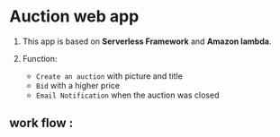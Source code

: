 # Auction web app
1. This app is based on **Serverless Framework** and **Amazon  lambda**.

2. Function:
   * `Create an auction` with picture and title
   * `Bid` with a higher price
   * `Email Notification` when the auction was closed



## work flow :




